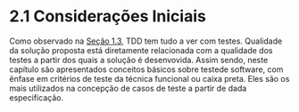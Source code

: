 # 2.1 Considerações Iniciais

Como observado na [Seção 1.3](../1-introducao/1-3-tdd-basico/), TDD tem tudo a ver com testes. Qualidade da solução proposta está diretamente relacionada com a qualidade dos testes a partir dos quais a solução é desenvovida. Assim sendo, neste capítulo são apresentados conceitos básicos sobre testede software, com ênfase em critérios de teste da técnica funcional ou caixa preta. Eles são os mais utilizados na concepção de casos de teste a partir de dada especificação.



